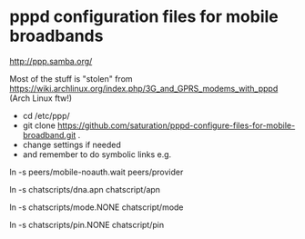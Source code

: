 pppd configuration files for mobile broadbands
==============================================
http://ppp.samba.org/

Most of the stuff is "stolen" from https://wiki.archlinux.org/index.php/3G_and_GPRS_modems_with_pppd
(Arch Linux ftw!)


* cd /etc/ppp/
* git clone https://github.com/saturation/pppd-configure-files-for-mobile-broadband.git .
* change settings if needed
* and remember to do symbolic links e.g. 

ln -s peers/mobile-noauth.wait peers/provider

ln -s chatscripts/dna.apn chatscript/apn

ln -s chatscripts/mode.NONE chatscript/mode

ln -s chatscripts/pin.NONE chatscript/pin
